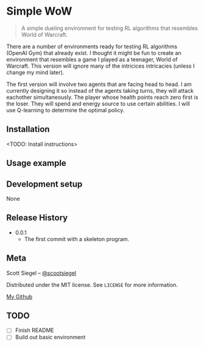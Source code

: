 # Simple WoW
> A simple dueling environment for testing RL algorithms that resembles World of Warcraft.

There are a number of environments ready for testing RL algorithms (OpenAI Gym)
that already exist. I thought it might be fun to create an environment that 
resembles a game I played as a teenager, World of Warcraft. This version will
ignore many of the intricices intricacies (unless I change my mind later). 

The first version will involve two agents that are facing head to head. I am
currently designing it so instead of the agents taking turns, they will attack
eachother simultaneously. The player whose health points reach zero first is the
loser. They will spend and energy source to use certain abilities. I will use
Q-learning to determine the optimal policy.


## Installation

<TODO: Install instructions>

## Usage example

<TODO>

## Development setup

None

## Release History

* 0.0.1
    * The first commit with a skeleton program.

## Meta

Scott Siegel – [@scootsiegel](https://twitter.com/scootsiegel) 

Distributed under the MIT license. See ``LICENSE`` for more information.

[My Github](https://github.com/scootsiegel/)

## TODO
- [ ] Finish README
- [ ] Build out basic environment
